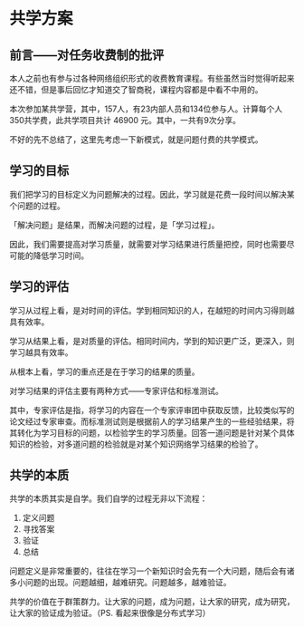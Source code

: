 # 共学方案

## 前言——对任务收费制的批评

本人之前也有参与过各种网络组织形式的收费教育课程。有些虽然当时觉得听起来还不错，但是事后回忆才知道交了智商税，课程内容都是中看不中用的。

本次参加某共学营，其中，157人，有23内部人员和134位参与人。计算每个人350共学费，此共学项目共计 46900 元。其中，一共有9次分享。

不好的先不总结了，这里先考虑一下新模式，就是问题付费的共学模式。



## 学习的目标

我们把学习的目标定义为问题解决的过程。因此，学习就是花费一段时间以解决某个问题的过程。

「解决问题」是结果，而解决问题的过程，是「学习过程」。

因此，我们需要提高对学习质量，就需要对学习结果进行质量把控，同时也需要尽可能的降低学习时间。



## 学习的评估

学习从过程上看，是对时间的评估。学到相同知识的人，在越短的时间内习得则越具有效率。

学习从结果上看，是对质量的评估。相同时间内，学到的知识更广泛，更深入，则学习越具有效率。

从根本上看，学习的重点还是在于学习的结果的质量。

对学习结果的评估主要有两种方式——专家评估和标准测试。

其中，专家评估是指，将学习的内容在一个专家评审团中获取反馈，比较类似写的论文经过专家审查。而标准测试则是根据前人的学习结果产生的一些经验结果，将其转化为学习目标的问题，以检验学生的学习质量。回答一道问题是针对某个具体知识的检验，对多道问题的检验就是对某个知识网络学习结果的检验了。



## 共学的本质

共学的本质其实是自学。我们自学的过程无非以下流程：

1. 定义问题
2. 寻找答案
3. 验证
4. 总结

问题定义是非常重要的，往往在学习一个新知识时会先有一个大问题，随后会有诸多小问题的出现。问题越细，越难研究。问题越多，越难验证。

共学的价值在于群策群力。让大家的问题，成为问题，让大家的研究，成为研究，让大家的验证成为验证。（PS. 看起来很像是分布式学习）

